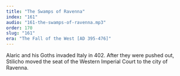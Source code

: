 ```yaml
---
title: "The Swamps of Ravenna"
index: "161"
audio: "161-the-swamps-of-ravenna.mp3"
order: 170
slug: "161"
era: "The Fall of the West [AD 395-476]"
---
```


<div>

Alaric and his Goths invaded Italy in 402\. After they were pushed out, Stilicho moved the seat of the Western Imperial Court to the city of Ravenna. 

</div>


